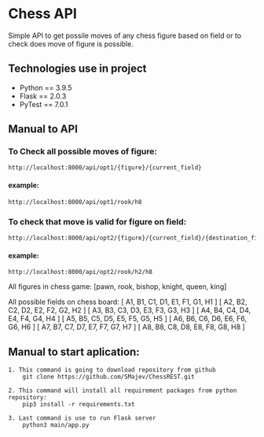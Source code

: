 # Chess API 
Simple API to get possile moves of any chess figure based on field or to check does move of figure is possible.
## Technologies use in project
- Python == 3.9.5
- Flask == 2.0.3
- PyTest == 7.0.1

## Manual to API
### To Check all possible moves of figure:
    http://localhost:8000/api/opt1/{figure}/{current_field}
#### example: 
    http://localhost:8000/api/opt1/rook/h8

### To check that move is valid for figure on field:
    http://localhost:8000/api/opt2/{figure}/{current_field}/{destination_field}
#### example: 
    http://localhost:8000/api/opt2/rook/h2/h8

All figures in chess game:
    [pawn, rook, bishop, knight, queen, king]

All possible fields on chess board:
    [ A1, B1, C1, D1, E1, F1, G1, H1 ]
    [ A2, B2, C2, D2, E2, F2, G2, H2 ]
    [ A3, B3, C3, D3, E3, F3, G3, H3 ]
    [ A4, B4, C4, D4, E4, F4, G4, H4 ]
    [ A5, B5, C5, D5, E5, F5, G5, H5 ]
    [ A6, B6, C6, D6, E6, F6, G6, H6 ]
    [ A7, B7, C7, D7, E7, F7, G7, H7 ]
    [ A8, B8, C8, D8, E8, F8, G8, H8 ]

## Manual to start aplication:
    1. This command is going to download repository from github
        git clone https://github.com/SMajev/ChessREST.git

    2. This command will install all requirement packages from python repository:
        pip3 install -r requirements.txt

    3. Last command is use to run Flask server 
        python3 main/app.py

    